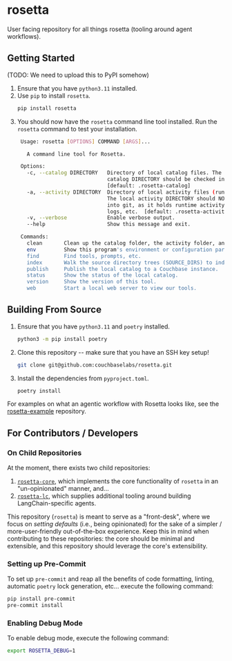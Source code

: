 # rosetta

User facing repository for all things rosetta (tooling around agent workflows).

## Getting Started

(TODO: We need to upload this to PyPI somehow)

1. Ensure that you have `python3.11` installed.
2. Use `pip` to install `rosetta`.
   ```bash
   pip install rosetta
   ```
3. You should now have the `rosetta` command line tool installed.
   Run the `rosetta` command to test your installation.
   ```bash
    Usage: rosetta [OPTIONS] COMMAND [ARGS]...

      A command line tool for Rosetta.

    Options:
      -c, --catalog DIRECTORY   Directory of local catalog files. The local
                                catalog DIRECTORY should be checked into git.
                                [default: .rosetta-catalog]
      -a, --activity DIRECTORY  Directory of local activity files (runtime data).
                                The local activity DIRECTORY should NOT be checked
                                into git, as it holds runtime activity data like
                                logs, etc.  [default: .rosetta-activity]
      -v, --verbose             Enable verbose output.
      --help                    Show this message and exit.

    Commands:
      clean       Clean up the catalog folder, the activity folder, any...
      env         Show this program's environment or configuration parameters...
      find        Find tools, prompts, etc.
      index       Walk the source directory trees (SOURCE_DIRS) to index...
      publish     Publish the local catalog to a Couchbase instance.
      status      Show the status of the local catalog.
      version     Show the version of this tool.
      web         Start a local web server to view our tools.
   ```

## Building From Source

1. Ensure that you have `python3.11` and `poetry` installed.
   ```bash
   python3 -m pip install poetry
   ```
2. Clone this repository -- make sure that you have an SSH key setup!
   ```bash
   git clone git@github.com:couchbaselabs/rosetta.git
   ```
3. Install the dependencies from `pyproject.toml`.
   ```bash
   poetry install
   ```

For examples on what an agentic workflow with Rosetta looks like, see
the [rosetta-example](https://github.com/couchbaselabs/rosetta-example) repository.

## For Contributors / Developers

### On Child Repositories

At the moment, there exists two child repositories:

1. [`rosetta-core`](https://github.com/couchbaselabs/rosetta-core), which implements the core functionality of
   `rosetta` in an "un-opinionated" manner, and...
2. [`rosetta-lc`](https://github.com/couchbaselabs/rosetta-example), which supplies additional tooling around building
   LangChain-specific agents.

This repository (`rosetta`) is meant to serve as a "front-desk", where we focus on _setting defaults_
(i.e., being opinionated) for the sake of a simpler / more-user-friendly out-of-the-box experience.
Keep this in mind when contributing to these repositories: the core should be minimal and extensible, and this
repository should leverage the core's extensibility.

### Setting up Pre-Commit

To set up `pre-commit` and reap all the benefits of code formatting, linting, automatic `poetry` lock generation, etc...
execute the following command:

```bash
pip install pre-commit
pre-commit install
```

### Enabling Debug Mode

To enable debug mode, execute the following command:

```bash
export ROSETTA_DEBUG=1
```

